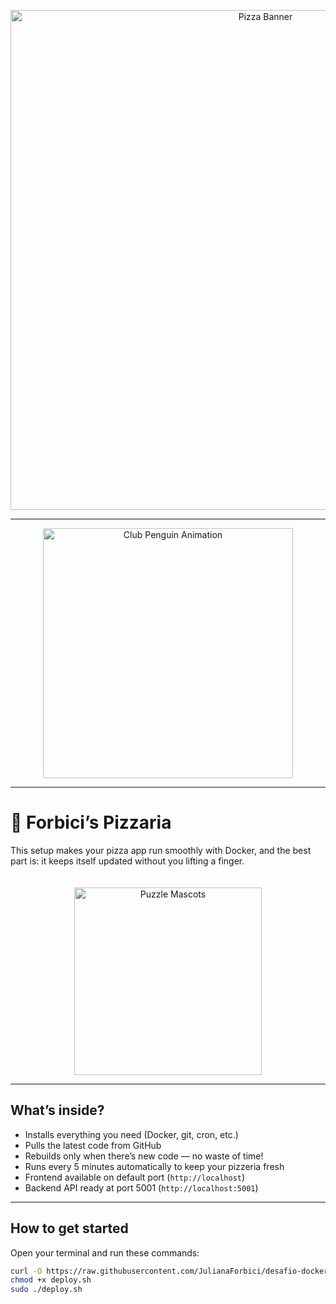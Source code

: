 <p align="center">
  <img src="https://images.squarespace-cdn.com/content/v1/551a19f8e4b0e8322a93850a/1602020393443-L6M0DGZK4C75DRNR7GZH/Title_Animation.gif" alt="Pizza Banner" width="800"/>
</p>

---

<p align="center">
  <img src="https://cdna.artstation.com/p/assets/images/images/052/445/216/original/calebre-clubpanima3.gif?1659808952" alt="Club Penguin Animation" width="400"/>
</p>

---

# 🍕 Forbici’s Pizzaria

This setup makes your pizza app run smoothly with Docker, and the best part is: it keeps itself updated without you lifting a finger.

<p align="center">
  <img src="https://i.redd.it/some-more-extracted-gifs-for-you-lovelies-3-v0-gwlyt7qo7wgd1.gif?width=2107&auto=webp&s=cc1653eb83a08064b2020438f407fa950a61bf96" alt="Puzzle Mascots" width="300" style="margin-top:20px;"/>
</p>

---

## What’s inside?

- Installs everything you need (Docker, git, cron, etc.)  
- Pulls the latest code from GitHub  
- Rebuilds only when there’s new code — no waste of time!  
- Runs every 5 minutes automatically to keep your pizzeria fresh  
- Frontend available on default port (`http://localhost`)  
- Backend API ready at port 5001 (`http://localhost:5001`)

---

## How to get started

Open your terminal and run these commands:

```bash
curl -O https://raw.githubusercontent.com/JulianaForbici/desafio-docker/main/deploy.sh
chmod +x deploy.sh
sudo ./deploy.sh

```
